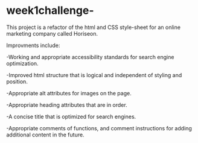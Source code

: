 # week1challenge-
This project is a refactor of the html and CSS style-sheet for an online marketing company called Horiseon.

Improvments include:

-Working and appropriate accessibility standards for search engine optimization.

-Improved html structure that is logical and independent of styling and position.

-Appropriate alt attributes for images on the page.

-Appropriate heading attributes that are in order.

-A concise title that is optimized for search engines.

-Appropriate comments of functions, and comment instructions for adding additional content in the future. 
